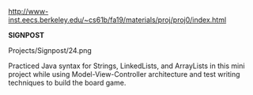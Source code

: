 http://www-inst.eecs.berkeley.edu/~cs61b/fa19/materials/proj/proj0/index.html

**SIGNPOST**

Projects/Signpost/24.png

Practiced Java syntax for Strings, LinkedLists, and ArrayLists in this mini project while using Model-View-Controller architecture and test writing techniques to build the board game.
